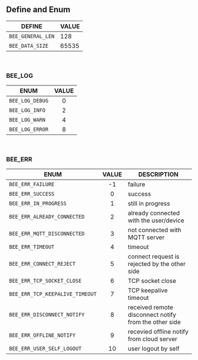## Define and Enum

| DEFINE | VALUE |
| --- | --- |
| `BEE_GENERAL_LEN` | 128 |
| `BEE_DATA_SIZE` | 65535 |

<br>

### BEE_LOG

| ENUM | VALUE |
| --- | :---: |
| `BEE_LOG_DEBUG` | 0 |
| `BEE_LOG_INFO` | 2 |
| `BEE_LOG_WARN` | 4 |
| `BEE_LOG_ERROR` | 8 |

<br>

### BEE_ERR
| ENUM | VALUE | DESCRIPTION |
| --- | :---: | --- |
| `BEE_ERR_FAILURE`               | -1 | failure |
| `BEE_ERR_SUCCESS`               |  0 | success |
| `BEE_ERR_IN_PROGRESS`           |  1 | still in progress |
| `BEE_ERR_ALREADY_CONNECTED`     |  2 | already connected with the user/device |
| `BEE_ERR_MQTT_DISCONNECTED`     |  3 | not connected with MQTT server |
| `BEE_ERR_TIMEOUT`               |  4 | timeout |
| `BEE_ERR_CONNECT_REJECT`        |  5 | connect request is rejected by the other side |
| `BEE_ERR_TCP_SOCKET_CLOSE`      |  6 | TCP socket close |
| `BEE_ERR_TCP_KEEPALIVE_TIMEOUT` |  7 | TCP keepalive timeout |
| `BEE_ERR_DISCONNECT_NOTIFY`     |  8 | received remote disconnect notify from the other side |
| `BEE_ERR_OFFLINE_NOTIFY`        |  9 | recevied offline notify from cloud server |
| `BEE_ERR_USER_SELF_LOGOUT`      | 10 | user logout by self |
